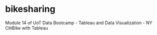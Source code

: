 # bikesharing
Module 14 of UoT Data Bootcamp - Tableau and Data Visualization - NY CitiBike with Tableau
